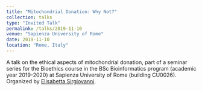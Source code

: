 ```yaml
---
title: "Mitochondrial Donation: Why Not?"
collection: talks
type: "Invited Talk"
permalink: /talks/2019-11-10
venue: "Sapienza University of Rome"
date: 2019-11-10
location: "Rome, Italy"
---
```




A talk on the ethical aspects of mitochondrial donation, part of a seminar series for the Bioethics course in the BSc Bioinformatics program (academic year 2019-2020) at Sapienza University of Rome (building CU0026). <br> Organized by [Elisabetta Sirgiovanni](https://www.linkedin.com/in/elisabetta-sirgiovanni-40372316/).